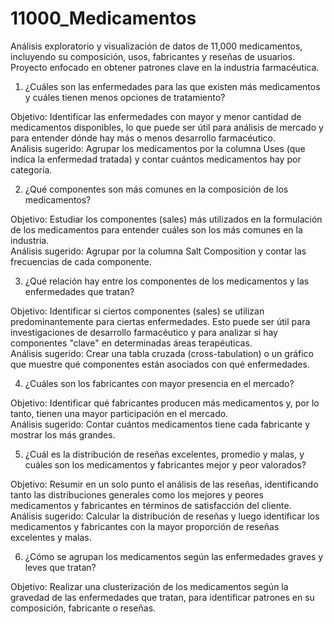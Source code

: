 # 11000_Medicamentos
Análisis exploratorio y visualización de datos de 11,000 medicamentos, incluyendo su composición, usos, fabricantes y reseñas de usuarios. Proyecto enfocado en obtener patrones clave en la industria farmacéutica.

1. ¿Cuáles son las enfermedades para las que existen más medicamentos y cuáles tienen menos opciones de tratamiento?

Objetivo: Identificar las enfermedades con mayor y menor cantidad de medicamentos disponibles, lo que puede ser útil para análisis de mercado y para entender dónde hay más o menos desarrollo farmacéutico. 
<br>Análisis sugerido: Agrupar los medicamentos por la columna Uses (que indica la enfermedad tratada) y contar cuántos medicamentos hay por categoría.

2. ¿Qué componentes son más comunes en la composición de los medicamentos?

Objetivo: Estudiar los componentes (sales) más utilizados en la formulación de los medicamentos para entender cuáles son los más comunes en la industria.
<br>Análisis sugerido: Agrupar por la columna Salt Composition y contar las frecuencias de cada componente.

3. ¿Qué relación hay entre los componentes de los medicamentos y las enfermedades que tratan?

Objetivo: Identificar si ciertos componentes (sales) se utilizan predominantemente para ciertas enfermedades. Esto puede ser útil para investigaciones de desarrollo farmacéutico y para analizar si hay componentes "clave" en determinadas áreas terapéuticas.
<br>Análisis sugerido: Crear una tabla cruzada (cross-tabulation) o un gráfico que muestre qué componentes están asociados con qué enfermedades.

4. ¿Cuáles son los fabricantes con mayor presencia en el mercado?

Objetivo: Identificar qué fabricantes producen más medicamentos y, por lo tanto, tienen una mayor participación en el mercado.
<br>Análisis sugerido: Contar cuántos medicamentos tiene cada fabricante y mostrar los más grandes.

5. ¿Cuál es la distribución de reseñas excelentes, promedio y malas, y cuáles son los medicamentos y fabricantes mejor y peor valorados?

Objetivo: Resumir en un solo punto el análisis de las reseñas, identificando tanto las distribuciones generales como los mejores y peores medicamentos y fabricantes en términos de satisfacción del cliente.
<br>Análisis sugerido: Calcular la distribución de reseñas y luego identificar los medicamentos y fabricantes con la mayor proporción de reseñas excelentes y malas.

6. ¿Cómo se agrupan los medicamentos según las enfermedades graves y leves que tratan?

Objetivo: Realizar una clusterización de los medicamentos según la gravedad de las enfermedades que tratan, para identificar patrones en su composición, fabricante o reseñas.